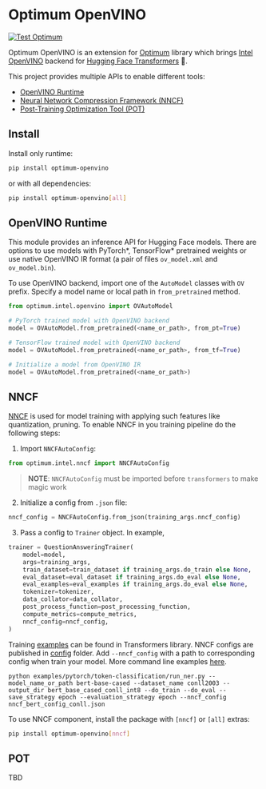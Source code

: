 # Optimum OpenVINO

[![Test Optimum](https://github.com/dkurt/openvino_contrib/actions/workflows/test_optimum.yml/badge.svg?branch=master)](https://github.com/dkurt/openvino_contrib/actions/workflows/test_optimum.yml)

Optimum OpenVINO is an extension for [Optimum](https://github.com/huggingface/optimum) library which brings [Intel OpenVINO](https://github.com/openvinotoolkit/openvino) backend for [Hugging Face Transformers](https://github.com/huggingface/transformers) :hugs:.

This project provides multiple APIs to enable different tools:
* [OpenVINO Runtime](#openvino-runtime)
* [Neural Network Compression Framework (NNCF)](#nncf)
* [Post-Training Optimization Tool (POT)](#pot)

## Install

Install only runtime:
```bash
pip install optimum-openvino
```

or with all dependencies:
```bash
pip install optimum-openvino[all]
```

## OpenVINO Runtime

This module provides an inference API for Hugging Face models. There are options to use models with PyTorch\*, TensorFlow\* pretrained weights or use native OpenVINO IR format (a pair of files `ov_model.xml` and `ov_model.bin`).

To use OpenVINO backend, import one of the `AutoModel` classes with `OV` prefix. Specify a model name or local path in `from_pretrained` method.

```python
from optimum.intel.openvino import OVAutoModel

# PyTorch trained model with OpenVINO backend
model = OVAutoModel.from_pretrained(<name_or_path>, from_pt=True)

# TensorFlow trained model with OpenVINO backend
model = OVAutoModel.from_pretrained(<name_or_path>, from_tf=True)

# Initialize a model from OpenVINO IR
model = OVAutoModel.from_pretrained(<name_or_path>)
```

## NNCF

[NNCF](https://github.com/openvinotoolkit/nncf) is used for model training with applying such features like quantization, pruning. To enable NNCF in you training pipeline do the following steps:

1. Import `NNCFAutoConfig`:

```python
from optimum.intel.nncf import NNCFAutoConfig
```

> **NOTE**: `NNCFAutoConfig` must be imported before `transformers` to make magic work

2. Initialize a config from `.json` file:

```python
nncf_config = NNCFAutoConfig.from_json(training_args.nncf_config)
```

3. Pass a config to `Trainer` object. In example,

```python
trainer = QuestionAnsweringTrainer(
    model=model,
    args=training_args,
    train_dataset=train_dataset if training_args.do_train else None,
    eval_dataset=eval_dataset if training_args.do_eval else None,
    eval_examples=eval_examples if training_args.do_eval else None,
    tokenizer=tokenizer,
    data_collator=data_collator,
    post_process_function=post_processing_function,
    compute_metrics=compute_metrics,
    nncf_config=nncf_config,
)
```

Training [examples](https://github.com/huggingface/transformers/tree/master/examples/pytorch) can be found in Transformers library.
NNCF configs are published in [config](./optimum/intel/nncf/configs) folder. Add `--nncf_config` with a path to corresponding config when train your model. More command line examples [here](https://github.com/openvinotoolkit/nncf/tree/develop/third_party_integration/huggingface_transformers).

`python examples/pytorch/token-classification/run_ner.py --model_name_or_path bert-base-cased --dataset_name conll2003 --output_dir bert_base_cased_conll_int8 --do_train --do_eval --save_strategy epoch --evaluation_strategy epoch --nncf_config nncf_bert_config_conll.json`

To use NNCF component, install the package with `[nncf]` or `[all]` extras:

```bash
pip install optimum-openvino[nncf]
```

## POT

TBD
